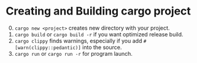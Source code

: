 # Creating and Building cargo project
0. `cargo new <project>` creates new directory with your project. 
1. `cargo build` or `cargo build -r` if you want optimized release build.
2. `cargo clippy` finds warnings, especially if you add `#[warn(clippy::pedantic)]` into the source.
3. `cargo run` or `cargo run -r` for program launch.
